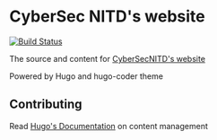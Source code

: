 # CyberSec NITD's website

[![Build Status](https://travis-ci.org/CyberSecNITD/website.svg?branch=master)](https://travis-ci.org/CyberSecNITD/website)

The source and content for [CyberSecNITD's website](cybersecnitd.github.io)

Powered by Hugo and hugo-coder theme

## Contributing

Read [Hugo's Documentation](https://gohugo.io/content-management/) on content management
